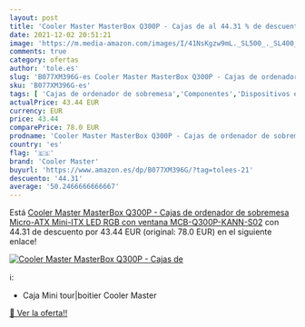 ```yaml
---
layout: post
title: 'Cooler Master MasterBox Q300P - Cajas de al 44.31 % de descuento'
date: 2021-12-02 20:51:21
image: 'https://m.media-amazon.com/images/I/41NsKgzw9mL._SL500_._SL400_.jpg'
comments: true
category: ofertas
author: 'tole.es'
slug: 'B077XM396G-es Cooler Master MasterBox Q300P - Cajas de ordenador de...'
sku: 'B077XM396G-es'
tags: [ 'Cajas de ordenador de sobremesa','Componentes','Dispositivos externos','Informática','cooler master','ordenador', ]
actualPrice: 43.44 EUR
currency: EUR
price: 43.44
comparePrice: 78.0 EUR
prodname: 'Cooler Master MasterBox Q300P - Cajas de ordenador de sobremesa  Micro-ATX  Mini-ITX  LED RGB  con ventana  MCB-Q300P-KANN-S02'
country: 'es'
flag: '🇪🇸'
brand: 'Cooler Master'
buyurl: 'https://www.amazon.es/dp/B077XM396G/?tag=tolees-21'
descuento: '44.31'
average: '50.2466666666667'
---
```


Está [Cooler Master MasterBox Q300P - Cajas de ordenador de sobremesa  Micro-ATX  Mini-ITX  LED RGB  con ventana  MCB-Q300P-KANN-S02](https://www.amazon.es/dp/B077XM396G/?tag=tolees-21) con 44.31 de descuento por 43.44 EUR (original: 78.0 EUR) en el siguiente enlace!

[![Cooler Master MasterBox Q300P - Cajas de](https://m.media-amazon.com/images/I/41NsKgzw9mL._SL500_._SL400_.jpg)](https://www.amazon.es/dp/B077XM396G/?tag=tolees-21)

ℹ️:

- Caja Mini tour|boitier Cooler Master

[🛒 Ver la oferta!!](https://www.amazon.es/dp/B077XM396G/?tag=tolees-21)
